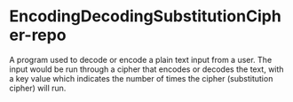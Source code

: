 # EncodingDecodingSubstitutionCipher-repo

A program used to decode or encode a plain text input from a user. The input would be run through a cipher that encodes or decodes the text, with a key value which indicates the number of times the cipher (substitution cipher) will run.
